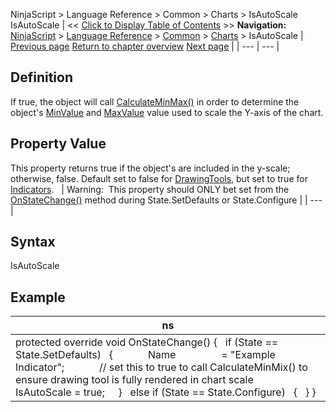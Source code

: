 ﻿
NinjaScript > Language Reference > Common > Charts > IsAutoScale
IsAutoScale
| << [Click to Display Table of Contents](isautoscale.md) >> **Navigation:**     [NinjaScript](ninjascript-1.md) > [Language Reference](language_reference_wip-1.md) > [Common](common-1.md) > [Charts](chart-1.md) > IsAutoScale | [Previous page](formatpricemarker-1.md) [Return to chapter overview](chart-1.md) [Next page](isoverlay-1.md) |
| --- | --- |
## Definition
If true, the object will call [CalculateMinMax()](oncalculateminmax-1.md) in order to determine the object's [MinValue](minvalue-1.md) and [MaxValue](maxvalue-1.md) value used to scale the Y-axis of the chart.
## 
## Property Value
This property returns true if the object's are included in the y-scale; otherwise, false. Default set to false for [DrawingTools](drawing_tools-1.md), but set to true for [Indicators](indicator-1.md).
 
| Warning:  This property should ONLY bet set from the [OnStateChange()](onstatechange-1.md) method during State.SetDefaults or State.Configure |
| --- |

## 
## Syntax
IsAutoScale
## 
## Example
| ns |
| --- |
| protected override void OnStateChange() {    if (State == State.SetDefaults)    {               Name                 = "Example Indicator";               // set this to true to call CalculateMinMix() to ensure drawing tool is fully rendered in chart scale      IsAutoScale = true;      }    else if (State == State.Configure)    {    } } |
